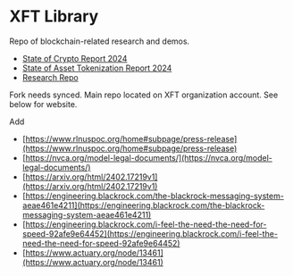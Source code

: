 # XFT Library
Repo of blockchain-related research and demos. 

- [State of Crypto Report 2024](https://a16zcrypto.com/posts/article/state-of-crypto-report-2024/)
- [State of Asset Tokenization Report 2024](https://22049776.fs1.hubspotusercontent-na1.net/hubfs/22049776/TAC%20State%20of%20Tokenization%202024%20Report.pdf)
- [Research Repo](https://docs.google.com/spreadsheets/d/e/2PACX-1vRs4vYh3uskbPjzvkEJz0pB_RzVOsmfhHCgVd09rVvg0kXeklLZsFVM6TGmtNF2Ko-5GozvM49c4ihU/pubhtml)

Fork needs synced. Main repo located on XFT organization account. See below for website. 

Add
- [https://www.rlnuspoc.org/home#subpage/press-release](https://www.rlnuspoc.org/home#subpage/press-release)
- [https://nvca.org/model-legal-documents/](https://nvca.org/model-legal-documents/)
- [https://arxiv.org/html/2402.17219v1](https://arxiv.org/html/2402.17219v1)
- [https://engineering.blackrock.com/the-blackrock-messaging-system-aeae461e4211](https://engineering.blackrock.com/the-blackrock-messaging-system-aeae461e4211)
- [https://engineering.blackrock.com/i-feel-the-need-the-need-for-speed-92afe9e64452](https://engineering.blackrock.com/i-feel-the-need-the-need-for-speed-92afe9e64452)
- [https://www.actuary.org/node/13461](https://www.actuary.org/node/13461)
